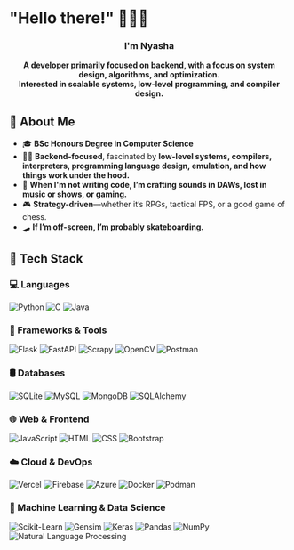 # "Hello there!" 🧔🏼🥋
<h3 align="center">I'm Nyasha</h3>
<p align="center">
  <b>A developer primarily focused on backend, with a focus on system design, algorithms, and optimization.</b>
  <br>
  <b>Interested in scalable systems, low-level programming, and compiler design.</b>
</p>

## 🚀 About Me  
- 🎓 **BSc Honours Degree in Computer Science**  
- 👨‍💻 **Backend-focused**, fascinated by **low-level systems, compilers, interpreters, programming language design, emulation, and how things work under the hood.**  
- 🎵 **When I'm not writing code, I’m crafting sounds in DAWs, lost in music or shows, or gaming.**  
- 🎮 **Strategy-driven**—whether it’s RPGs, tactical FPS, or a good game of chess.  
- 🛹 **If I’m off-screen, I’m probably skateboarding.**  

## 🔧 Tech Stack  

### 💻 Languages  
![Python](https://img.shields.io/badge/-Python-3776AB?style=flat-square&logo=python&logoColor=white)  ![C](https://img.shields.io/badge/-C-A8B9CC?style=flat-square&logo=c&logoColor=white)  ![Java](https://img.shields.io/badge/-Java-007396?style=flat-square&logo=java&logoColor=white)  

### 🚀 Frameworks & Tools  
![Flask](https://img.shields.io/badge/-Flask-000000?style=flat-square&logo=flask&logoColor=white)  ![FastAPI](https://img.shields.io/badge/-FastAPI-009688?style=flat-square&logo=fastapi&logoColor=white)  ![Scrapy](https://img.shields.io/badge/-Scrapy-88C100?style=flat-square&logo=scrapy&logoColor=white)  ![OpenCV](https://img.shields.io/badge/-OpenCV-5C3EE8?style=flat-square&logo=opencv&logoColor=white)  ![Postman](https://img.shields.io/badge/-Postman-FF6C37?style=flat-square&logo=postman&logoColor=white)  

### 🛢️ Databases  
![SQLite](https://img.shields.io/badge/-SQLite-003B57?style=flat-square&logo=sqlite&logoColor=white)  ![MySQL](https://img.shields.io/badge/-MySQL-4479A1?style=flat-square&logo=mysql&logoColor=white)  ![MongoDB](https://img.shields.io/badge/-MongoDB-47A248?style=flat-square&logo=mongodb&logoColor=white)  ![SQLAlchemy](https://img.shields.io/badge/-SQLAlchemy-D71F00?style=flat-square&logo=sqlite&logoColor=white)  

### 🌐 Web & Frontend  
![JavaScript](https://img.shields.io/badge/-JavaScript-F7DF1E?style=flat-square&logo=javascript&logoColor=black)  ![HTML](https://img.shields.io/badge/-HTML5-E34F26?style=flat-square&logo=html5&logoColor=white)  ![CSS](https://img.shields.io/badge/-CSS3-1572B6?style=flat-square&logo=css3&logoColor=white)  ![Bootstrap](https://img.shields.io/badge/-Bootstrap-7952B3?style=flat-square&logo=bootstrap&logoColor=white)  

### ☁️ Cloud & DevOps  
![Vercel](https://img.shields.io/badge/Vercel-000000?style=flat-square&logo=vercel&logoColor=white)  ![Firebase](https://img.shields.io/badge/firebase-ffca28?style=flat-square&logo=firebase&logoColor=black)  ![Azure](https://img.shields.io/badge/-Microsoft%20Azure-0078D4?style=flat-square&logo=microsoft-azure&logoColor=white)  ![Docker](https://img.shields.io/badge/-Docker-2496ED?style=flat-square&logo=docker&logoColor=white)  ![Podman](https://img.shields.io/badge/-Podman-892CA0?style=flat-square&logo=podman&logoColor=white)  

### 🤖 Machine Learning & Data Science  
![Scikit-Learn](https://img.shields.io/badge/-Scikit--Learn-F7931E?style=flat-square&logo=scikitlearn&logoColor=white)  ![Gensim](https://img.shields.io/badge/-Gensim-4B8BBE?style=flat-square&logoColor=white)  ![Keras](https://img.shields.io/badge/-Keras-D00000?style=flat-square&logo=keras&logoColor=white)  ![Pandas](https://img.shields.io/badge/-Pandas-150458?style=flat-square&logo=pandas&logoColor=white)  ![NumPy](https://img.shields.io/badge/-NumPy-013243?style=flat-square&logo=numpy&logoColor=white)  
![Natural Language Processing](https://img.shields.io/badge/-Natural%20Language%20Processing-32CD32?style=flat-square&logoColor=white)  
